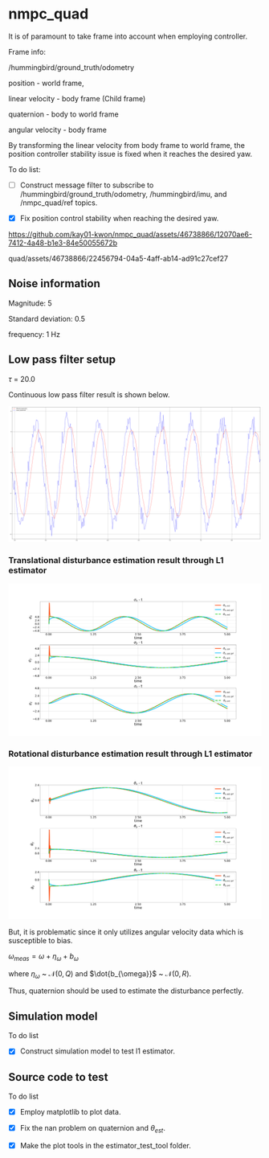 # nmpc_quad

It is of paramount to take frame into account when employing controller.

Frame info:

/hummingbird/ground_truth/odometry

position - world frame,

linear velocity - body frame (Child frame)

quaternion - body to world frame

angular velocity - body frame

By transforming the linear velocity from body frame to world frame, the position controller stability issue is fixed when it reaches the desired yaw.


To do list:

- [ ] Construct message filter to subscribe to /hummingbird/ground_truth/odometry, /hummingbird/imu, and /nmpc_quad/ref topics.

- [x] Fix position control stability when reaching the desired yaw.

https://github.com/kay01-kwon/nmpc_quad/assets/46738866/12070ae6-7412-4a48-b1e3-84e50055672b

quad/assets/46738866/22456794-04a5-4aff-ab14-ad91c27cef27


## Noise information

Magnitude: 5

Standard deviation: 0.5

frequency: 1 Hz


## Low pass filter setup

$\tau$ = 20.0

Continuous low pass filter result is shown below. 

<img src='l1_estimator/figures/ros_low_pass_filter_test_result.png'>


### Translational disturbance estimation result through L1 estimator

<img src='l1_estimator/figures/disturbance_estimation_result(trans).png'>

### Rotational disturbance estimation result through L1 estimator
<img src='l1_estimator/figures/disturbance_estimation_result(orien).png'>

But, it is problematic since it only utilizes angular velocity data which is susceptible to bias.

$\omega_{meas} = \omega + \eta_{\omega} + b_{\omega}$

where $\eta_{\omega}$ ~ $\mathcal{N}(0,Q)$ and 
$\dot{b_{\omega}}$ ~ $\mathcal{N}(0,R)$.

Thus, quaternion should be used to estimate the disturbance perfectly.

## Simulation model

To do list

- [x] Construct simulation model to test l1 estimator.


## Source code to test

To do list

- [x] Employ matplotlib to plot data.

- [x] Fix the nan problem on quaternion and $\theta_{est}$.

- [x] Make the plot tools in the estimator_test_tool folder.